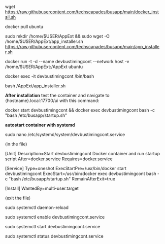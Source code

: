 wget https://raw.githubusercontent.com/techscapades/busapp/main/docker_install.sh

docker pull ubuntu

sudo mkdir /home/$USER/AppExt && sudo wget -O /home/$USER/AppExt/app_installer.sh https://raw.githubusercontent.com/techscapades/busapp/main/app_installer.sh

docker run -t -d --name devbustimingcont --network host -v /home/$USER/AppExt:/AppExt ubuntu

docker exec -it devbustimingcont /bin/bash

bash /AppExt/app_installer.sh

**After installation**
test the container and navigate to {hostname}.local:17700/ui with this command:

docker start devbustimingcont && docker exec devbustimingcont bash -c "bash /etc/busapp/startup.sh"

**autostart container with systemd**

sudo nano /etc/systemd/system/devbustimingcont.service

(in the file)

[Unit]
Description=Start devbustimingcont Docker container and run startup script
After=docker.service
Requires=docker.service

[Service]
Type=oneshot
ExecStartPre=/usr/bin/docker start devbustimingcont
ExecStart=/usr/bin/docker exec devbustimingcont bash -c "bash /etc/busapp/startup.sh"
RemainAfterExit=true

[Install]
WantedBy=multi-user.target

(exit the file)

sudo systemctl daemon-reload

sudo systemctl enable devbustimingcont.service

sudo systemctl start devbustimingcont.service

sudo systemctl status devbustimingcont.service

